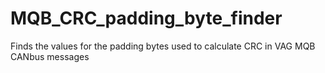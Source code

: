 # MQB_CRC_padding_byte_finder
Finds the values for the padding bytes used to calculate CRC in VAG MQB CANbus messages
